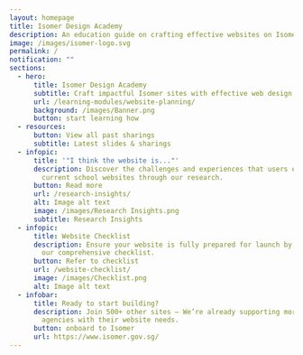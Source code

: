 ```yaml
---
layout: homepage
title: Isomer Design Academy
description: An education guide on crafting effective websites on Isomer.
image: /images/isomer-logo.svg
permalink: /
notification: ""
sections:
  - hero:
      title: Isomer Design Academy
      subtitle: Craft impactful Isomer sites with effective web design strategies
      url: /learning-modules/website-planning/
      background: /images/Banner.png
      button: start learning how
  - resources:
      button: View all past sharings
      subtitle: Latest slides & sharings
  - infopic:
      title: '"I think the website is..."'
      description: Discover the challenges and experiences that users encounter on
        current school websites through our research.
      button: Read more
      url: /research-insights/
      alt: Image alt text
      image: /images/Research Insights.png
      subtitle: Research Insights
  - infopic:
      title: Website Checklist
      description: Ensure your website is fully prepared for launch by referring to
        our comprehensive checklist.
      button: Refer to checklist
      url: /website-checklist/
      image: /images/Checklist.png
      alt: Image alt text
  - infobar:
      title: Ready to start building?
      description: Join 500+ other sites – We’re already supporting more than 70
        agencies with their website needs.
      button: onboard to Isomer
      url: https://www.isomer.gov.sg/
---
```

